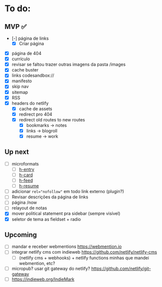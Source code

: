 # To do:

## MVP ✅

-   [-] página de links
    -   [x] Criar página
-   [x] página de 404
-   [x] currículo
-   [x] revisar se faltou trazer outras imagens da pasta /images
-   [x] cache buster
-   [x] links codesandbox://
-   [x] manifesto
-   [x] skip nav
-   [x] sitemap
-   [x] RSS
-   [x] headers do netlify
    -   [x] cache de assets
    -   [x] redirect pro 404
    -   [x] redirect old routes to new routes
        -   [x] bookmarks -> notes
        -   [x] links -> blogroll
        -   [x] resume -> work

## Up next

-   [ ] microformats
    -   [ ] [h-entry](http://microformats.org/wiki/h-entry)
    -   [ ] [h-card](http://microformats.org/wiki/h-card)
    -   [ ] [h-feed](http://microformats.org/wiki/h-feed)
    -   [ ] [h-resume](http://microformats.org/wiki/h-resume)
-   [ ] adicionar `rel="nofollow"` em todo link externo (plugin?)
-   [ ] Revisar descrições da página de links
-   [ ] página /now
-   [ ] relayout de notas
-   [x] mover political statement pra sidebar (sempre visível)
-   [x] seletor de tema as fieldset + radio

## Upcoming

-   [ ] mandar e receber webmentions https://webmention.io
-   [ ] integrar netlify cms com indieweb https://github.com/netlify/netlify-cms
    -   [ ] (netlify cms + webhooks) + netlify functions minhas que mandei webmention, etc?
-   [ ] micropub? usar git gateway do netlify? https://github.com/netlify/git-gateway
-   [ ] https://indieweb.org/IndieMark
